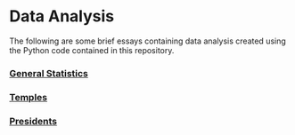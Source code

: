 # Data Analysis

The following are some brief essays containing data analysis created using the
Python code contained in this repository.

### [General Statistics](general-stats)

### [Temples](Temples)

### [Presidents](Presidents)
